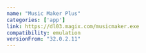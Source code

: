 ```yaml
---
name: "Music Maker Plus"
categories: ['app']
link: https://dl03.magix.com/musicmaker.exe
compatibility: emulation
versionFrom: "32.0.2.11"
---
```


